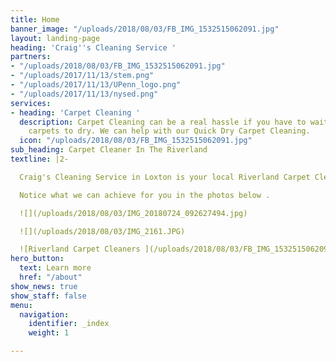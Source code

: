 ```yaml
---
title: Home
banner_image: "/uploads/2018/08/03/FB_IMG_1532515062091.jpg"
layout: landing-page
heading: 'Craig''s Cleaning Service '
partners:
- "/uploads/2018/08/03/FB_IMG_1532515062091.jpg"
- "/uploads/2017/11/13/stem.png"
- "/uploads/2017/11/13/UPenn_logo.png"
- "/uploads/2017/11/13/nysed.png"
services:
- heading: 'Carpet Cleaning '
  description: Carpet Cleaning can be a real hassle if you have to wait days for your
    carpets to dry. We can help with our Quick Dry Carpet Cleaning.
  icon: "/uploads/2018/08/03/FB_IMG_1532515062091.jpg"
sub_heading: Carpet Cleaner In The Riverland
textline: |2-

  Craig's Cleaning Service in Loxton is your local Riverland Carpet Cleaning Service.

  Notice what we can achieve for you in the photos below .

  ![](/uploads/2018/08/03/IMG_20180724_092627494.jpg)

  ![](/uploads/2018/08/03/IMG_2161.JPG)

  ![Riverland Carpet Cleaners ](/uploads/2018/08/03/FB_IMG_1532515062091.jpg "Carpet Cleaners Riverland ")
hero_button:
  text: Learn more
  href: "/about"
show_news: true
show_staff: false
menu:
  navigation:
    identifier: _index
    weight: 1

---
```

